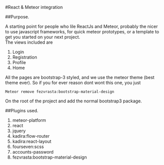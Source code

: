 #React & Meteor integration

##Purpose.  

A starting point for people who lile ReactJs and Meteor, probably the nicer to use javascript frameworks, for quick meteor prototypes, or a template to get you started on your next project.   
The views included are

1. Login
2. Registration
3. Profile
4. Home

All the pages are bootstrap-3 styled, and we use the meteor theme (best theme ever). So if you for ever reason dont wont this one, you just   

`Meteor remove fezvrasta:bootstrap-material-design`  

On the root of the project and add the normal bootstrap3 package.   
 

##Plugins used.

1. meteor-platform
2. react
3. jquery
4. kadira:flow-router
5. kadira:react-layout
6. fourseven:scss
7. accounts-password
8. fezvrasta:bootstrap-material-design


